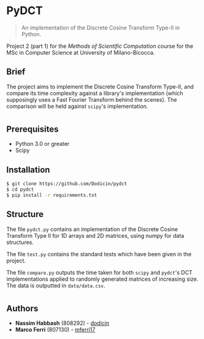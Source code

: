 # PyDCT
> An implementation of the Discrete Cosine Transform Type-II in Python.

Project 2 (part 1) for the *Methods of Scientific Computation* course for the MSc in Computer Science at University of Milano-Bicocca.

## Brief
The project aims to implement the Discrete Cosine Transform Type-II, and compare its time complexity against a library's implementation (which supposingly uses a Fast Fourier Transform behind the scenes). The comparison will be held against `scipy`'s implementation.

#
## Prerequisites

* Python 3.0 or greater
* Scipy

## Installation
```sh
$ git clone https://github.com/Dodicin/pydct
$ cd pydct
$ pip install -r requirements.txt
```

## Structure
The file `pydct.py` contains an implementation of the Discrete Cosine Transform Type II for 1D arrays and 2D matrices, using numpy for data structures.

The file `test.py` contains the standard tests which have been given in the project.

The file `compare.py` outputs the time taken for both `scipy` and `pydct`'s DCT implementations applied to randomly generated matrices of increasing size. The data is outputted in `data/data.csv`.

#
## Authors

- **Nassim Habbash** (808292) - [dodicin](https://github.com/dodicin)
- **Marco Ferri** (807130) - [mferri17](https://github.com/mferri17)